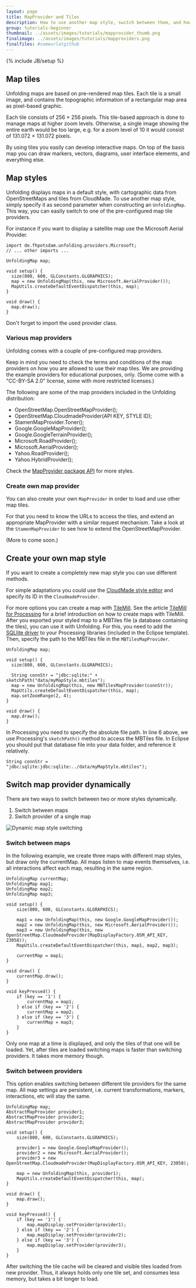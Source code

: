 ```yaml
---
layout: page
title: MapProvider and Tiles
description: How to use another map style, switch between them, and how to create your own. Also gives a short introduction to map tiles.
group: tutorials-beginner
thumbnail: ../assets/images/tutorials/mapprovider_thumb.png
finalimage: ../assets/images/tutorials/mapproviders.png
finalfiles: #someurlatgithub
---
```


{% include JB/setup %}

## Map tiles

Unfolding maps are based on pre-rendered map tiles. Each tile is a small image, and contains the topographic information of a rectangular map area as pixel-based graphic. 

Each tile consists of 256 × 256 pixels. This tile-based approach is done to manage maps at higher zoom levels. Otherwise, a single image showing the entire earth would be too large, e.g. for a zoom level of 10 it would consist of 131.072 × 131.072 pixels.

By using tiles you easily can develop interactive maps. On top of the basis map you can draw markers, vectors, diagrams, user interface elements, and everything else.

<!--
"A *slippy map* is type of web-browser based map client that allows you to dynamically pan the map simply by grabbing and sliding the map image in any direction. Modern web browsers allow dynamic loading of map tiles in response to user action without requiring a page reload. This dynamic effect makes map viewing more intuitive." (John Frank, MetaCarta)
-->

## Map styles

Unfolding displays maps in a default style, with cartographic data from OpenStreetMaps and tiles from CloudMade. To use another map style, simply specify it as second parameter when constructing an `UnfoldingMap`. This way, you can easily switch to one of the pre-configured map tile providers.

For instance if you want to display a satellite map use the Microsoft Aerial Provider.
	
	import de.fhpotsdam.unfolding.providers.Microsoft;
	// ... other imports ...
	
	UnfoldingMap map;

	void setup() {
	  size(800, 600, GLConstants.GLGRAPHICS);
	  map = new UnfoldingMap(this, new Microsoft.AerialProvider());
	  MapUtils.createDefaultEventDispatcher(this, map);
	}

	void draw() {
	  map.draw();
	}

Don't forget to import the used provider class.

### Various map providers

Unfolding comes with a couple of pre-configured map providers.

Keep in mind you need to check the terms and conditions of the map providers on how you are allowed to use their map tiles. We are providing the example providers for educational purposes, only. (Some come with a "CC-BY-SA 2.0" license, some with more restricted licenses.)

The following are some of the map providers included in the Unfolding distribution:

- OpenStreetMap.OpenStreetMapProvider();   
- OpenStreetMap.CloudmadeProvider(API KEY, STYLE ID);
- StamenMapProvider.Toner(); 
- Google.GoogleMapProvider();   
- Google.GoogleTerrainProvider();   
- Microsoft.RoadProvider();   
- Microsoft.AerialProvider();   
- Yahoo.RoadProvider();   
- Yahoo.HybridProvider();   

Check the [MapProvider package API](/javadoc/index.html?de/fhpotsdam/unfolding/providers/package-summary.html) for more styles.


### Create own map provider

You can also create your own `MapProvider` in order to load and use other map tiles.

For that you need to know the URLs to access the tiles, and extend an appropriate MapProvider with a similar request mechanism. Take a look at the `StamenMapProvider` to see how to extend the OpenStreetMapProvider.

(More to come soon.)


## Create your own map style
If you want to create a completely new map style you can use different methods.

For simple adaptations you could use the [CloudMade style editor](http://developers.cloudmade.com/projects/show/style-editor) and specify its ID in the `CloudmadeProvider`.

For more options you can create a map with [TileMill](http://tilemill.com/). See the article [TileMill for Processing](http://tillnagel.com/2011/06/tilemill-for-processing/) for a brief introduction on how to create maps with TileMill. After you exported your styled map to a MBTiles file (a database containing the tiles), you can use it with Unfolding.
For this, you need to add the [SQLlite driver](http://code.google.com/p/sqlite-jdbc/) to your Processing libraries (included in the Eclipse template). Then, specify the path to the MBTiles file in the `MBTilesMapProvider`.

	UnfoldingMap map;

	void setup() {
	  size(800, 600, GLConstants.GLGRAPHICS);

	  String connStr = "jdbc:sqlite:" + sketchPath("data/myMapStyle.mbtiles");
	  map = new UnfoldingMap(this, new MBTilesMapProvider(connStr));
	  MapUtils.createDefaultEventDispatcher(this, map);
	  map.setZoomRange(2, 4);
	}

	void draw() {
	  map.draw();
	}

In Processing you need to specify the absolute file path. In line 6 above, we use Processing's `sketchPath()` method to access the MBTiles file. In Eclipse you should put that database file into your data folder, and reference it relatively.

	String connStr = "jdbc:sqlite:jdbc:sqlite:../data/myMapStyle.mbtiles");
	

	
## Switch map provider dynamically

There are two ways to switch between two or more styles dynamically.

1. Switch between maps
2. Switch provider of a single map 


![Dynamic map style switching](../assets/images/Unfolding-GIF-Test.gif)


### Switch between maps

In the following example, we create three maps with different map styles, but draw only the currentMap.
All maps listen to map events themselves, i.e. all interactions affect each map, resulting in the same region.

	UnfoldingMap currentMap;
	UnfoldingMap map1;
	UnfoldingMap map2;
	UnfoldingMap map3;

	void setup() {
		size(800, 600, GLConstants.GLGRAPHICS);

		map1 = new UnfoldingMap(this, new Google.GoogleMapProvider());
		map2 = new UnfoldingMap(this, new Microsoft.AerialProvider());
		map3 = new UnfoldingMap(this, new OpenStreetMap.CloudmadeProvider(MapDisplayFactory.OSM_API_KEY, 23058));
		MapUtils.createDefaultEventDispatcher(this, map1, map2, map3);

		currentMap = map1;
	}

	void draw() {
		currentMap.draw();
	}

	void keyPressed() {
		if (key == '1') {
			currentMap = map1;
		} else if (key == '2') {
			currentMap = map2;
		} else if (key == '3') {
			currentMap = map3;
		}
	}

Only one map at a time is displayed, and only the tiles of that one will be loaded. Yet, after tiles are loaded switching maps is faster than switching providers. It takes more memory though. 

### Switch between providers

This option enables switching between different tile providers for the same map. All map settings are persistent, i.e. current transformations, markers, interactions, etc will stay the same.

	UnfoldingMap map;
	AbstractMapProvider provider1;
	AbstractMapProvider provider2;
	AbstractMapProvider provider3;

	void setup() {
		size(800, 600, GLConstants.GLGRAPHICS);

		provider1 = new Google.GoogleMapProvider();
		provider2 = new Microsoft.AerialProvider();
		provider3 = new OpenStreetMap.CloudmadeProvider(MapDisplayFactory.OSM_API_KEY, 23058);

		map = new UnfoldingMap(this, provider1);
		MapUtils.createDefaultEventDispatcher(this, map);
	}

	void draw() {
		map.draw();
	}

	void keyPressed() {
		if (key == '1') {
			map.mapDisplay.setProvider(provider1);
		} else if (key == '2') {
			map.mapDisplay.setProvider(provider2);
		} else if (key == '3') {
			map.mapDisplay.setProvider(provider3);
		}
	}

After switching the tile cache will be cleared and visible tiles loaded from new provider. Thus, it always holds only one tile set, and consumes less memory, but takes a bit longer to load.



